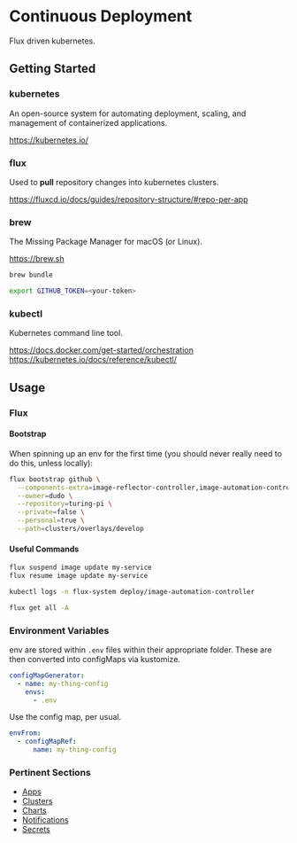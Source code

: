 # Continuous Deployment

Flux driven kubernetes.

## Getting Started

### kubernetes

An open-source system for automating deployment, scaling, and management of containerized applications.

<https://kubernetes.io/>

### flux

Used to **pull** repository changes into kubernetes clusters.

<https://fluxcd.io/docs/guides/repository-structure/#repo-per-app>

### brew

The Missing Package Manager for macOS (or Linux).

<https://brew.sh>

```sh
brew bundle

export GITHUB_TOKEN=<your-token>
```

### kubectl

Kubernetes command line tool.

<https://docs.docker.com/get-started/orchestration>
<https://kubernetes.io/docs/reference/kubectl/>

## Usage

### Flux

#### Bootstrap

When spinning up an env for the first time (you should never really need to do this, unless locally):

```sh
flux bootstrap github \
  --components-extra=image-reflector-controller,image-automation-controller \
  --owner=dudo \
  --repository=turing-pi \
  --private=false \
  --personal=true \
  --path=clusters/overlays/develop
```

#### Useful Commands

```sh
flux suspend image update my-service
flux resume image update my-service

kubectl logs -n flux-system deploy/image-automation-controller

flux get all -A
```

### Environment Variables

env are stored within `.env` files within their appropriate folder. These are then converted into configMaps via kustomize.

```yaml
configMapGenerator:
  - name: my-thing-config
    envs:
      - .env
```

Use the config map, per usual.

```yaml
envFrom:
  - configMapRef:
      name: my-thing-config
```

### Pertinent Sections

- [Apps](./apps)
- [Clusters](./clusters)
- [Charts](./charts)
- [Notifications](./notifications)
- [Secrets](./secrets)
